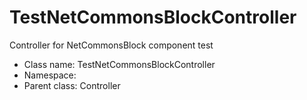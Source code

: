TestNetCommonsBlockController
===============

Controller for NetCommonsBlock component test




* Class name: TestNetCommonsBlockController
* Namespace: 
* Parent class: Controller








